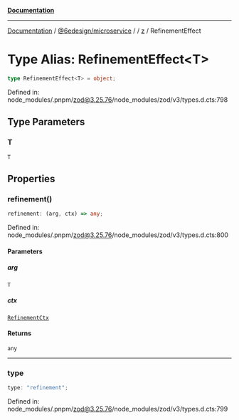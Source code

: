 [**Documentation**](../../../../../README.md)

***

[Documentation](../../../../../README.md) / [@6edesign/microservice](../../../README.md) / [](../../../README.md) / [z](../README.md) / RefinementEffect

# Type Alias: RefinementEffect&lt;T&gt;

```ts
type RefinementEffect<T> = object;
```

Defined in: node\_modules/.pnpm/zod@3.25.76/node\_modules/zod/v3/types.d.cts:798

## Type Parameters

### T

`T`

## Properties

### refinement()

```ts
refinement: (arg, ctx) => any;
```

Defined in: node\_modules/.pnpm/zod@3.25.76/node\_modules/zod/v3/types.d.cts:800

#### Parameters

##### arg

`T`

##### ctx

[`RefinementCtx`](../interfaces/RefinementCtx.md)

#### Returns

`any`

***

### type

```ts
type: "refinement";
```

Defined in: node\_modules/.pnpm/zod@3.25.76/node\_modules/zod/v3/types.d.cts:799
